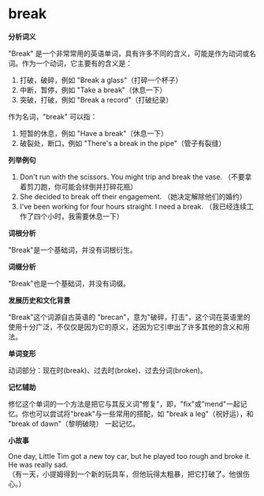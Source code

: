 # break

**分析词义**

  

"Break" 是一个非常常用的英语单词，具有许多不同的含义，可能是作为动词或名词。作为一个动词，它主要有的含义是：

  

1.  打破，破碎，例如 "Break a glass"（打碎一个杯子）
2.  中断，暂停，例如 "Take a break"（休息一下）
3.  突破，打破，例如 "Break a record"（打破纪录）

  

作为名词，"break" 可以指：

  

1.  短暂的休息，例如 "Have a break"（休息一下）
2.  破裂处，断口，例如 "There's a break in the pipe"（管子有裂缝）

  

**列举例句**

  

1.  Don't run with the scissors. You might trip and break the vase. （不要拿着剪刀跑，你可能会绊倒并打碎花瓶）
2.  She decided to break off their engagement. （她决定解除他们的婚约）
3.  I've been working for four hours straight. I need a break. （我已经连续工作了四个小时，我需要休息一下）

  

**词根分析**

  

"Break"是一个基础词，并没有词根衍生。

  

**词缀分析**

  

"Break"也是一个基础词，并没有词缀。

  

**发展历史和文化背景**

  

"Break"这个词源自古英语的 "brecan"，意为"破碎，打击"，这个词在英语里的使用十分广泛，不仅仅是因为它的原义，还因为它引申出了许多其他的含义和用法。

  

**单词变形**

  

动词部分：现在时(break)、过去时(broke)、过去分词(broken)。

  

**记忆辅助**

  

修忆这个单词的一个方法是把它与其反义词"修复"，即，"fix"或"mend"一起记忆。你也可以尝试将"break"与一些常用的搭配，如 "break a leg"（祝好运），和 "break of dawn"（黎明破晓） 一起记忆。

  

**小故事**

  

One day, Little Tim got a new toy car, but he played too rough and broke it. He was really sad.  
（有一天，小提姆得到一个新的玩具车，但他玩得太粗暴，把它打破了。他很伤心。）

